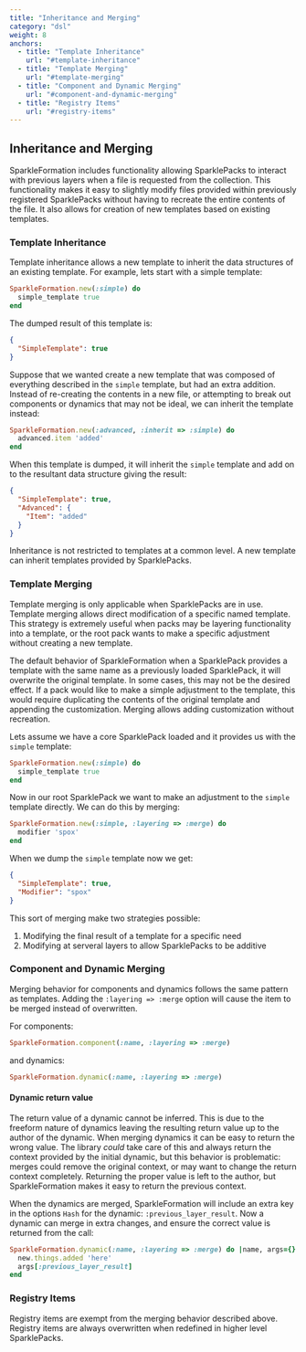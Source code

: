 ```yaml
---
title: "Inheritance and Merging"
category: "dsl"
weight: 8
anchors:
  - title: "Template Inheritance"
    url: "#template-inheritance"
  - title: "Template Merging"
    url: "#template-merging"
  - title: "Component and Dynamic Merging"
    url: "#component-and-dynamic-merging"
  - title: "Registry Items"
    url: "#registry-items"
---
```


## Inheritance and Merging

SparkleFormation includes functionality allowing SparklePacks to
interact with previous layers when a file is requested from the
collection. This functionality makes it easy to slightly modify
files provided within previously registered SparklePacks without
having to recreate the entire contents of the file. It also allows
for creation of new templates based on existing templates.

### Template Inheritance

Template inheritance allows a new template to inherit the data structures
of an existing template. For example, lets start with a simple template:

~~~ruby
SparkleFormation.new(:simple) do
  simple_template true
end
~~~

The dumped result of this template is:

~~~json
{
  "SimpleTemplate": true
}
~~~

Suppose that we wanted create a new template that was composed of everything
described in the `simple` template, but had an extra addition. Instead of
re-creating the contents in a new file, or attempting to break out components
or dynamics that may not be ideal, we can inherit the template instead:

~~~ruby
SparkleFormation.new(:advanced, :inherit => :simple) do
  advanced.item 'added'
end
~~~

When this template is dumped, it will inherit the `simple` template and
add on to the resultant data structure giving the result:

~~~json
{
  "SimpleTemplate": true,
  "Advanced": {
    "Item": "added"
  }
}
~~~

Inheritance is not restricted to templates at a common level. A new
template can inherit templates provided by SparklePacks.

### Template Merging

Template merging is only applicable when SparklePacks are in use. Template
merging allows direct modification of a specific named template. This strategy
is extremely useful when packs may be layering functionality into a template,
or the root pack wants to make a specific adjustment without creating a new
template.

The default behavior of SparkleFormation when a SparklePack provides a template with
the same name as a previously loaded SparklePack, it will overwrite the original
template. In some cases, this may not be the desired effect. If a pack would like
to make a simple adjustment to the template, this would require duplicating the
contents of the original template and appending the customization. Merging allows
adding customization without recreation.

Lets assume we have a core SparklePack loaded and it provides us with the `simple`
template:

~~~ruby
SparkleFormation.new(:simple) do
  simple_template true
end
~~~

Now in our root SparklePack we want to make an adjustment to the `simple` template
directly. We can do this by merging:

~~~ruby
SparkleFormation.new(:simple, :layering => :merge) do
  modifier 'spox'
end
~~~

When we dump the `simple` template now we get:

~~~json
{
  "SimpleTemplate": true,
  "Modifier": "spox"
}
~~~

This sort of merging make two strategies possible:

1. Modifying the final result of a template for a specific need
2. Modifying at serveral layers to allow SparklePacks to be additive

### Component and Dynamic Merging

Merging behavior for components and dynamics follows the same pattern as templates.
Adding the `:layering => :merge` option will cause the item to be merged instead
of overwritten.

For components:

~~~ruby
SparkleFormation.component(:name, :layering => :merge)
~~~

and dynamics:

~~~ruby
SparkleFormation.dynamic(:name, :layering => :merge)
~~~

#### Dynamic return value

The return value of a dynamic cannot be inferred. This is due to the freeform nature
of dynamics leaving the resulting return value up to the author of the dynamic. When
merging dynamics it can be easy to return the wrong value. The library _could_ take
care of this and always return the context provided by the initial dynamic, but this
behavior is problematic: merges could remove the original context, or may want to
change the return context completely. Returning the proper value is left to the
author, but SparkleFormation makes it easy to return the previous context.

When the dynamics are merged, SparkleFormation will include an extra key in the
options `Hash` for the dynamic: `:previous_layer_result`. Now a dynamic can merge
in extra changes, and ensure the correct value is returned from the call:

~~~ruby
SparkleFormation.dynamic(:name, :layering => :merge) do |name, args={}|
  new.things.added 'here'
  args[:previous_layer_result]
end
~~~

### Registry Items

Registry items are exempt from the merging behavior described above. Registry items
are always overwritten when redefined in higher level SparklePacks.
